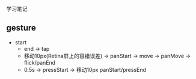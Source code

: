 学习笔记

## gesture

- start
  - end -> tap
  - 移动10px(Retina屏上的容错误差) -> panStart -> move -> panMove -> flick/panEnd
  - 0.5s -> pressStart -> 移动10px panStart/pressEnd

